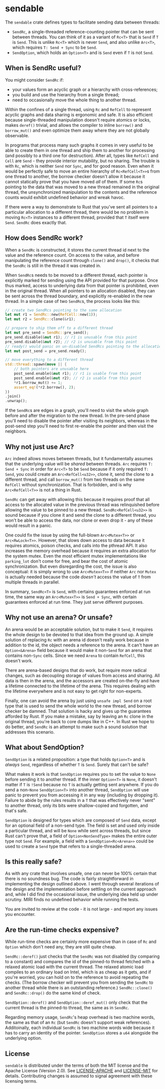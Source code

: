 # sendable

The `sendable` crate defines types to facilitate sending data between threads:

* `SendRc`, a single-threaded reference-counting pointer that can be sent between
  threads. You can think of it as a variant of `Rc<T>` that is `Send` if `T` is
  `Send`. This is unlike `Rc<T>` which is never `Send`, and also unlike `Arc<T>`, which
  requires `T: Send + Sync` to be `Send`.
* `SendOption`, which holds an `Option<T>` and is `Send` even if `T` is not `Send`.

## When is SendRc useful?

You might consider `SendRc` if:

* your values form an acyclic graph or a hierarchy with cross-references;
* you build and use the hierarchy from a single thread;
* need to occasionally move the whole thing to another thread.

Within the confines of a single thread, using `Rc` and `RefCell` to represent acyclic
graphs and data sharing is ergonomic and safe. It is also efficient because
single-threaded manipulation doesn't require atomics or locks, makes `deref()` trivial,
and allows the compiler to inline `borrow()` and `borrow_mut()` and even optimize them
away where they are not globally observable.

In programs that process many such graphs it comes in very useful to be able to create
them in one thread and ship them to another for processing (and possibly to a third one
for destruction). After all, types like `RefCell` and `Cell` are `Send` - they provide
interior mutability, but no sharing. The trouble is with `Rc`, which is neither `Send` nor
`Sync`, and for good reason. Even when it would be perfectly safe to move an entire
hierarchy of `Rc<RefCell<T>>`s from one thread to another, the borrow checker doesn't
allow it because it cannot statically prove that you have moved _all_ of them. If some
`Rc`s pointing to the data that was moved to a new thread remained in the original thread,
the unsynchronized manipulation to the contents and the reference counts would exhibit
undefined behavior and wreak havoc.

If there were a way to demonstrate to Rust that you've sent all pointers to a particular
allocation to a different thread, there would be no problem in moving `Rc<T>` instances to
a different thread, provided that `T` itself were `Send`. `SendRc` does exactly that.

## How does SendRc work?

When a `SendRc` is constructed, it stores the current thread id next to the value and the
reference count. On access to the value, and before manipulating the reference count
through `clone()` and `drop()`, it checks that the `SendRc` is still in the thread it was
created in.

When `SendRc`s needs to be moved to a different thread, each pointer is explicitly marked
for sending using the API provided for that purpose. Once thus marked, access to
underlying data from that pointer is prohibited, even in the original thread. When all
pointers to an allocation disabled, they can be sent across the thread boundary, and
explicitly re-enabled in the new thread. In a simple case of two `SendRc`s, the process
looks like this:

```rust
// create two SendRcs pointing to the same allocation
let mut r1 = SendRc::new(RefCell::new(1));
let mut r2 = SendRc::clone(&r1);

// prepare to ship them off to a different thread
let mut pre_send = SendRc::pre_send();
pre_send.disable(&mut r1); // r1 is unusable from this point
pre_send.disable(&mut r2); // r2 is unusable from this point
// ready() would panic on un-disabled SendRcs pointing to the allocation of r1/r2
let mut post_send = pre_send.ready();

// move everything to a different thread
std::thread::spawn(move || {
    // both pointers are unusable here
    post_send.enable(&mut r1); // r1 is usable from this point
    post_send.enable(&mut r2); // r2 is usable from this point
    *r1.borrow_mut() += 1;
    assert_eq!(*r2.borrow(), 2);
})
.join()
.unwrap();
```

If the `SendRc`s are edges in a graph, you'll need to visit the whole graph before and
after the migration to the new thread. In the pre-send phase you'll need to disable the
pointer after visiting its neighbors, whereas in the post-send step you'll need to first
re-enable the pointer and then visit the neighbors.

## Why not just use Arc?

`Arc` indeed allows moves between threads, but it fundamentally assumes that the
underlying value will be _shared_ between threads. `Arc` requires `T: Send + Sync` in
order for `Arc<T>` to be `Send` because if it only required `T: Send`, you could create an
`Arc<RefCell<u32>>`, clone it, send the clone to a different thread, and call
`borrow_mut()` from two threads on the same `RefCell` without synchronization. That is
forbidden, and is why `Arc<RefCell<T>>` is not a thing in Rust.

`SendRc` can get away with allowing this because it requires proof that all access to the
allocated value in the previous thread was relinquished before allowing the value to be
pinned to a new thread. `SendRc<RefCell<u32>>` is sound because if you clone it and send
the clone to a different thread, you won't be able to access the data, nor clone or even
drop it - any of these would result in a panic.

One could fix the issue by using the full-blown `Arc<Mutex<T>>` or `Arc<RwLock<T>>`.
However, that slows down access to data because it requires atomics, poison checks, and
calls into the pthread API. It also increases the memory overhead because it requires an
extra allocation for the system mutex. Even the most efficient mutex implementations like
`parking_lot` don't come for free, and bear the cost of atomic synchronization. But even
disregarding the cost, the issue is also conceptual: it is simply wrong to use
`Arc<Mutex<T>>` if neither `Arc` nor `Mutex` is actually needed because the code *doesn't*
access the value of `T` from multiple threads in parallel.

In summary, `SendRc<T>` is `Send`, with certains guarantees enforced at run time, the same
way an `Arc<Mutex<T>>` is `Send + Sync`, with certain guarantees enforced at run
time. They just serve different purposes.

## Why not use an arena? Or unsafe?

An arena would be an acceptable solution, but to make it `Send`, it requires the whole
design to be devoted to that idea from the ground up. A simple solution of replacing `Rc`
with an arena id doesn't really work because in addition to the id, the object needs a
reference to the arena. It can't have an `Option<&Arena>` field because it would make it
non-`Send` for an arena that contains non-`Sync` cells. Since we need `Arena` to contain
`RefCell`, this doesn't work.

There are arena-based designs that do work, but require more radical changes, such as
decoupling storage of values from access and sharing. All data is then in the arena, and
the accessors are created on-the-fly and have a lifetime connected to the lifetime of the
arena. This requires dealing with the lifetime everywhere and is not easy to get right for
non-experts.

Finally, one can avoid the arena by just using `unsafe impl Send` on a root type that is
used to send the whole world to the new thread, and borrow checker be damned. That
solution is hacky and gives up the guarantees afforded by Rust. If you make a mistake, say
by leaving an `Rc` clone in the original thread, you're back to core dumps like in C++. In
Rust we hope to do better, and `SendRc` is an attempt to make such a sound solution that
addresses this scenario.

## What about SendOption?

`SendOption` is a related proposition: a type that holds `Option<T>` and is _always_
`Send`, regardless of whether `T` is `Send`. Surely that can't be safe?

What makes it work is that `SendOption` requires you to set the value to `None` before
sending it to another thread. If the inner `Option<T>` is `None`, it doesn't matter if `T`
is `!Send` because no `T` is actually getting sent anywhere. If you do send a non-`None`
`SendOption<T>` into another thread, `SendOption` will use panic to prevent you from
accessing it in any way (including by dropping it). Failure to abide by the rules results
in a `T` that was effectively never "sent" to another thread, only its bits were
shallow-copied and forgotten, and that's safe.

`SendOption` is designed for types which are composed of `Send` data, except for an
optional field of a non-send type. The field is set and used only inside a particular
thread, and will be `None` while sent across threads, but since Rust can't prove that, a
field of `Option<NonSendType>` makes the entire outer type not `Send`. For example, a
field with a `SendOption<Rc<Arena>>` could be used to create a `Send` type that refers to
a single-threaded arena.

## Is this really safe?

As with any crate that involves unsafe, one can never be 100% certain that there is no
soundness bug. The code is fairly straightforward in implementing the design outlined
above. I went through several iterations of the design and the implementation before
settling on the current approach and, while I did find the occasional issue, the
underlying idea held up under scrutiny. MIRI finds no undefined behavior while running the
tests.

You are invited to review at the code - it is not large - and report any issues you
encounter.

## Are the run-time checks expensive?

While run-time checks are certainly more expensive than in case of `Rc` and `Option` which
don't need any, they are still quite cheap.

`SendRc::deref()` just checks that the `SendRc` was not disabled (by comparing to a
constant) and compares the id of the pinned-to thread fetched with a relaxed atomic load
with the current thread. The relaxed atomic load compiles to an ordinary load on Intel,
which is as cheap as it gets, and if you're worried, you can hold on to the reference to
avoid repeating the checks. (The borrow checker will prevent you from sending the `SendRc`
to another thread while there is an outstanding reference.) `SendRc::clone()` and
`SendRc::drop()` do the same kind of check.

`SendOption::deref()` and `SendOption::deref_mut()` only check that the current thread is
the pinned-to thread, the same as in `SendRc`.

Regarding memory usage, `SendRc`'s heap overhead is two machine words, the same as that of
an `Rc` (but `SendRc` doesn't support weak references). Additoinally, each individual
`SendRc` is two machine words wide because it has to carry an identity of the pointer.
`SendOption` stores a `u64` alongside the underlying option.

## License

`sendable` is distributed under the terms of both the MIT license and the Apache License
(Version 2.0).  See [LICENSE-APACHE](LICENSE-APACHE) and [LICENSE-MIT](LICENSE-MIT) for
details.  Contributing changes is assumed to signal agreement with these licensing terms.
